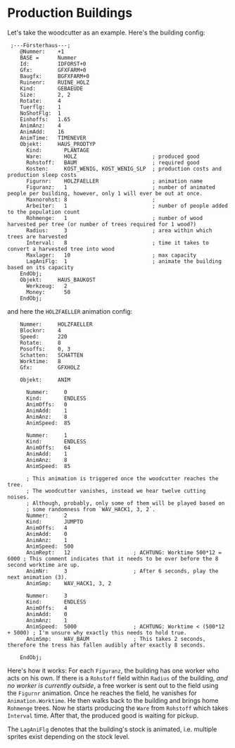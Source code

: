 # Production Buildings

Let's take the woodcutter as an example. Here's the building config:
```
 ;---Försterhaus---;
    @Nummer:    +1
    BASE =      Nummer
    Id:         IDFORST+0
    Gfx:        GFXFARM+0
    Baugfx:     BGFXFARM+0
   	Ruinenr:    RUINE_HOLZ
    Kind:       GEBAEUDE
    Size:       2, 2
    Rotate:     4
    Tuerflg:    1
    NoShotFlg:  1
    Einhoffs:   1.65
    AnimAnz:    4
    AnimAdd:    16
    AnimTime:   TIMENEVER
    Objekt:     HAUS_PRODTYP
      Kind:       PLANTAGE
      Ware:       HOLZ                        ; produced good
      Rohstoff:   BAUM                        ; required good
      Kosten:     KOST_WENIG, KOST_WENIG_SLP  ; production costs and production sleep costs
      Figurnr:    HOLZFAELLER                 ; animation name
      Figuranz:   1                           ; number of animated people per building, however, only 1 will ever be out at once.
      Maxnorohst: 8                           ;
      Arbeiter:	  1                           ; number of people added to the population count
      Rohmenge:   1                           ; number of wood harvested per tree (or number of trees required for 1 wood?)
      Radius:     3                           ; area within which trees are harvested
      Interval:   8                           ; time it takes to convert a harvested tree into wood
      Maxlager:   10                          ; max capacity
      LagAniFlg:  1                           ; animate the building based on its capacity
    EndObj;
    Objekt:     HAUS_BAUKOST
      Werkzeug:   2
      Money:      50
    EndObj;
```
and here the `HOLZFAELLER` animation config:
```
    Nummer:     HOLZFAELLER
    Blocknr:    4
    Speed:      220
    Rotate:     8
    Posoffs:    0, 3
    Schatten:   SCHATTEN
    Worktime:   8
    Gfx:        GFXHOLZ

    Objekt:     ANIM

      Nummer:     0
      Kind:       ENDLESS
      AnimOffs:   0
      AnimAdd:    1
      AnimAnz:    8
      AnimSpeed:  85

      Nummer:     1
      Kind:       ENDLESS
      AnimOffs:   64
      AnimAdd:    1
      AnimAnz:    8
      AnimSpeed:  85

      ; This animation is triggered once the woodcutter reaches the tree.
      ; The woodcutter vanishes, instead we hear twelve cutting noises.
      ; Although, probably, only some of them will be played based on
      ; some randomness from `WAV_HACK1, 3, 2`.
      Nummer:     2
      Kind:       JUMPTO
      AnimOffs:   4
      AnimAdd:    0
      AnimAnz:    1
      AnimSpeed:  500
	  AnimRept:	  12					; ACHTUNG: Worktime 500*12 = 6000 ; This comment indicates that it needs to be over before the 8 second worktime are up.
      AnimNr:     3                     ; After 6 seconds, play the next animation (3).
      AnimSmp:    WAV_HACK1, 3, 2

      Nummer:     3
      Kind:       ENDLESS
      AnimOffs:   4
      AnimAdd:    0
      AnimAnz:    1
      AnimSpeed:  5000					; ACHTUNG: Worktime < (500*12 + 5000) ; I'm unsure why exactly this needs to hold true.
      AnimSmp:    WAV_BAUM              ; This takes 2 seconds, therefore the tress has fallen audibly after exactly 8 seconds.

    EndObj;
```

Here's how it works: For each `Figuranz`, the building has one worker who acts on his own. If there is a `Rohstoff`
field within `Radius` of the building, _and no worker is currently outside_, a free worker is sent out to the field
using the `Figurnr` animation. Once he reaches the field, he vanishes for `Animation.Worktime`. He then walks back to
the building and brings home `Rohmenge` trees. Now he starts producing the `Ware` from `Rohstoff` which takes `Interval`
time. After that, the produced good is waiting for pickup.

The `LagAniFlg` denotes that the building's stock is animated, i.e. multiple sprites exist depending on the stock level.
